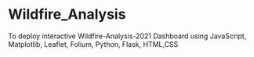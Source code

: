 # Wildfire_Analysis
To deploy interactive Wildfire-Analysis-2021 Dashboard  using JavaScript, Matplotlib, Leaflet, Folium, Python, Flask, HTML,CSS
